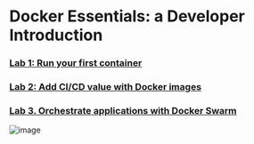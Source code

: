 # Docker Essentials: a Developer Introduction




### [Lab 1: Run your first container](https://github.com/GBlanch/Docker-Essentials-Developer-Introduction/tree/main/Lab%201%20-%20Run%20your%20first%20container)

### [Lab 2: Add CI/CD value with Docker images](https://github.com/GBlanch/Docker-Essentials-Developer-Introduction/tree/main/Lab%202%20-%20Add%20CICD%20value%20with%20Docker%20images)

### [Lab 3. Orchestrate applications with Docker Swarm](https://github.com/GBlanch/Docker-Essentials-Developer-Introduction/tree/main/Lab%203%20-%20Orchestrate%20applications%20with%20Docker%20Swarm)


![image](https://github.com/GBlanch/Docker-Essentials-Developer-Introduction/assets/136500426/d94fcbd3-bc91-4d2e-8791-567067208880)


